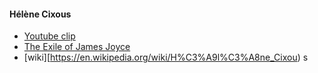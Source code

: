 #### Hélène Cixous
- [Youtube clip](https://youtu.be/ZKUQWv0irVw)
- [The Exile of James Joyce](http://www.nytimes.com/1973/02/11/archives/the-exile-of-james-joyce-by-helene-cixous-translated-from-the.html)
- [wiki][https://en.wikipedia.org/wiki/H%C3%A9l%C3%A8ne_Cixou)
s
